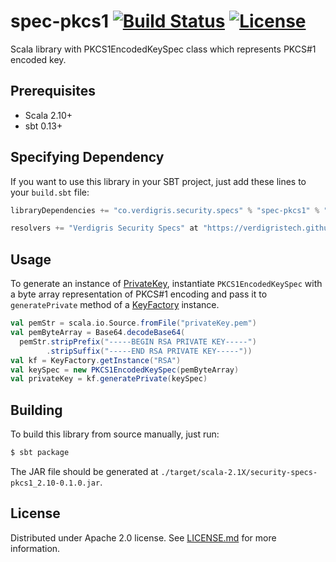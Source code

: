# spec-pkcs1 [![Build Status](https://img.shields.io/circleci/project/VerdigrisTech/spec-pkcs1/master.svg)](https://circleci.com/gh/VerdigrisTech/spec-pkcs1) [![License](https://img.shields.io/badge/license-Apache%202.0%20License-blue.svg)](https://github.com/VerdigrisTech/spec-pkcs1/blob/master/LICENSE.md)

Scala library with PKCS1EncodedKeySpec class which represents PKCS#1 encoded key.

## Prerequisites

* Scala 2.10+
* sbt 0.13+

## Specifying Dependency

If you want to use this library in your SBT project, just add these lines to your `build.sbt` file:

```sbt
libraryDependencies += "co.verdigris.security.specs" % "spec-pkcs1" % "0.1.0"

resolvers += "Verdigris Security Specs" at "https://verdigristech.github.io/spec-pkcs1/"
```

## Usage

To generate an instance of [PrivateKey](https://docs.oracle.com/javase/8/docs/api/java/security/PrivateKey.html),
instantiate `PKCS1EncodedKeySpec` with a byte array representation of PKCS#1 encoding and pass it to `generatePrivate`
method of a [KeyFactory](https://docs.oracle.com/javase/8/docs/api/java/security/KeyFactory.html) instance.

```scala
val pemStr = scala.io.Source.fromFile("privateKey.pem")
val pemByteArray = Base64.decodeBase64(
  pemStr.stripPrefix("-----BEGIN RSA PRIVATE KEY-----")
        .stripSuffix("-----END RSA PRIVATE KEY-----"))
val kf = KeyFactory.getInstance("RSA")
val keySpec = new PKCS1EncodedKeySpec(pemByteArray)
val privateKey = kf.generatePrivate(keySpec)
```

## Building

To build this library from source manually, just run:

```bash
$ sbt package
```

The JAR file should be generated at `./target/scala-2.1X/security-specs-pkcs1_2.10-0.1.0.jar`.

## License

Distributed under Apache 2.0 license. See [LICENSE.md](https://github.com/VerdigrisTech/security-spec-pkcs1/blob/master/LICENSE.md)
for more information.

